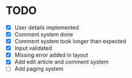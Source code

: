 # TODO

- [x] User details implemented
- [x] Comment system done
- [x] Comment system took longer than expected
- [x] Input validated
- [x] Missing error added in layout
- [x] Add edit article and comment system
- [ ] Add paging system